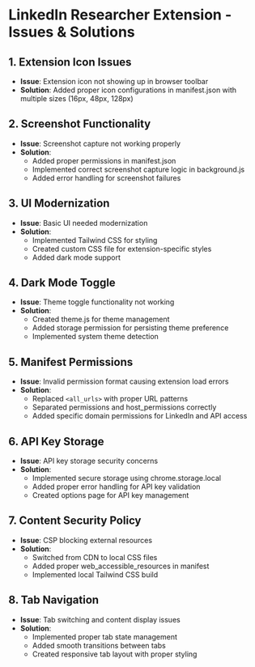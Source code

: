 # LinkedIn Researcher Extension - Issues & Solutions

## 1. Extension Icon Issues
- **Issue**: Extension icon not showing up in browser toolbar
- **Solution**: Added proper icon configurations in manifest.json with multiple sizes (16px, 48px, 128px)

## 2. Screenshot Functionality
- **Issue**: Screenshot capture not working properly
- **Solution**: 
  - Added proper permissions in manifest.json
  - Implemented correct screenshot capture logic in background.js
  - Added error handling for screenshot failures

## 3. UI Modernization
- **Issue**: Basic UI needed modernization
- **Solution**: 
  - Implemented Tailwind CSS for styling
  - Created custom CSS file for extension-specific styles
  - Added dark mode support

## 4. Dark Mode Toggle
- **Issue**: Theme toggle functionality not working
- **Solution**: 
  - Created theme.js for theme management
  - Added storage permission for persisting theme preference
  - Implemented system theme detection

## 5. Manifest Permissions
- **Issue**: Invalid permission format causing extension load errors
- **Solution**: 
  - Replaced `<all_urls>` with proper URL patterns
  - Separated permissions and host_permissions correctly
  - Added specific domain permissions for LinkedIn and API access

## 6. API Key Storage
- **Issue**: API key storage security concerns
- **Solution**: 
  - Implemented secure storage using chrome.storage.local
  - Added proper error handling for API key validation
  - Created options page for API key management

## 7. Content Security Policy
- **Issue**: CSP blocking external resources
- **Solution**: 
  - Switched from CDN to local CSS files
  - Added proper web_accessible_resources in manifest
  - Implemented local Tailwind CSS build

## 8. Tab Navigation
- **Issue**: Tab switching and content display issues
- **Solution**: 
  - Implemented proper tab state management
  - Added smooth transitions between tabs
  - Created responsive tab layout with proper styling 
